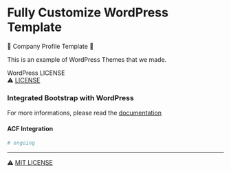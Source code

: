 
# Fully Customize WordPress Template

:office: Company Profile Template :office:

This is an example of WordPress Themes that we made.


WordPress LICENSE <br>
:warning: [LICENSE](/license.txt) 

### Integrated Bootstrap with WordPress

For more informations, please read the [documentation](/wp-content/themes/WahanaThemes/docs.md)

#### ACF Integration
```yaml
# ongoing
```

---

:warning: [MIT LICENSE](/LICENSE)
